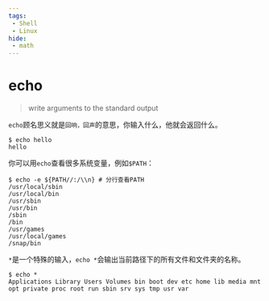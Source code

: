 ```yaml
---
tags:
 - Shell
 - Linux
hide:
 - math
---
```


# echo
> write arguments to the standard output


`echo`顾名思义就是`回响，回声`的意思，你输入什么，他就会返回什么。

<div class="console">

```console
$ echo hello
hello
```

</div>

你可以用`echo`查看很多系统变量，例如`$PATH`：

<div class="console">

```console
$ echo -e ${PATH//:/\\n} # 分行查看PATH
/usr/local/sbin
/usr/local/bin
/usr/sbin
/usr/bin
/sbin
/bin
/usr/games
/usr/local/games
/snap/bin
```

</div>

`*`是一个特殊的输入，`echo *`会输出当前路径下的所有文件和文件夹的名称。

<div class="console">

```console
$ echo *
Applications Library Users Volumes bin boot dev etc home lib media mnt opt private proc root run sbin srv sys tmp usr var
```

</div>
